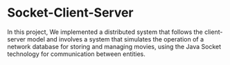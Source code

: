 # Socket-Client-Server
In this project, We implemented a distributed system that follows the client-server model and involves a system that simulates the operation of a network database for storing and managing movies, using the Java Socket technology for communication between entities.
